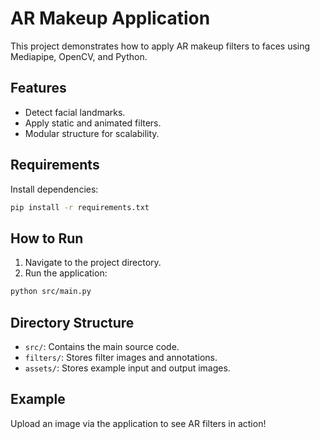 # AR Makeup Application
This project demonstrates how to apply AR makeup filters to faces using Mediapipe, OpenCV, and Python.

## Features
- Detect facial landmarks.
- Apply static and animated filters.
- Modular structure for scalability.

## Requirements
Install dependencies:
```bash
pip install -r requirements.txt
```

## How to Run
1. Navigate to the project directory.
2. Run the application:
```bash
python src/main.py
```

## Directory Structure
- `src/`: Contains the main source code.
- `filters/`: Stores filter images and annotations.
- `assets/`: Stores example input and output images.

## Example
Upload an image via the application to see AR filters in action!